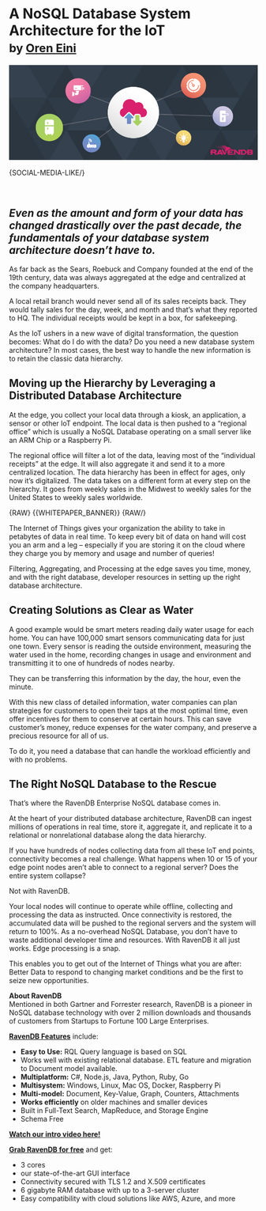 # A NoSQL Database System Architecture for the IoT<br/><small>by <a href="mailto:ayende@ayende.com">Oren Eini</a></small>

![A NoSQL Database System Architecture for the IoT](images/a-nosql-database-system-architecture-for-the-iot.jpg)

{SOCIAL-MEDIA-LIKE/}

<br/>

<h2><em>Even as the amount and form of your data has changed drastically over the past decade, the fundamentals of your database system architecture doesn’t have to.</em></h2>

<p>As far back as the Sears, Roebuck and Company founded at the end of the 19th century, data was always aggregated at the edge and centralized at the company headquarters.</p>
 
<p>A local retail branch would never send all of its sales receipts back. They would tally sales for the day, week, and month and that’s what they reported to HQ. The individual receipts would be kept in a box, for safekeeping.</p>
 
<p>As the IoT ushers in a new wave of digital transformation, the question becomes: What do I do with the data? Do you need a new database system architecture? In most cases, the best way to handle the new information is to retain the classic data hierarchy.</p>

<h2>Moving up the Hierarchy by Leveraging a Distributed Database Architecture</h2>

<p>At the edge, you collect your local data through a kiosk, an application, a sensor or other IoT endpoint. The local data is then pushed to a “regional office” which is usually a NoSQL Database operating on a small server like an ARM Chip or a Raspberry Pi.</p>

<p>The regional office will filter a lot of the data, leaving most of the “individual receipts” at the edge. It will also aggregate it and send it to a more centralized location. The data hierarchy has been in effect for ages, only now it’s digitalized. The data takes on a different form at every step on the hierarchy. It goes from weekly sales in the Midwest to weekly sales for the United States to weekly sales worldwide.</p>

{RAW}
{{WHITEPAPER_BANNER}}
{RAW/}

<p>The Internet of Things gives your organization the ability to take in petabytes of data in real time. To keep every bit of data on hand will cost you an arm and a leg – especially if you are storing it on the cloud where they charge you by memory and usage and number of queries!</p>

<p>Filtering, Aggregating, and Processing at the edge saves you time, money, and with the right database, developer resources in setting up the right database architecture.</p>

<h2>Creating Solutions as Clear as Water</h2>

<p>A good example would be smart meters reading daily water usage for each home. You can have 100,000 smart sensors communicating data for just one town. Every sensor is reading the outside environment, measuring the water used in the home, recording changes in usage and environment and transmitting it to one of hundreds of nodes nearby.</p>

<p>They can be transferring this information by the day, the hour, even the minute.</p>

<p>With this new class of detailed information, water companies can plan strategies for customers to open their taps at the most optimal time, even offer incentives for them to conserve at certain hours. This can save customer’s money, reduce expenses for the water company, and preserve a precious resource for all of us.</p>

<p>To do it, you need a database that can handle the workload efficiently and with no problems.</p>

<h2> The Right NoSQL Database to the Rescue</h2> 

<p>That’s where the RavenDB Enterprise NoSQL database comes in.</p>

<p>At the heart of your distributed database architecture, RavenDB can ingest millions of operations in real time, store it, aggregate it, and replicate it to a relational or nonrelational database along the data hierarchy.</p>

<p>If you have hundreds of nodes collecting data from all these IoT end points, connectivity becomes a real challenge. What happens when 10 or 15 of your edge point nodes aren’t able to connect to a regional server? Does the entire system collapse?</p>

<p>Not with RavenDB.</p>

<p>Your local nodes will continue to operate while offline, collecting and processing the data as instructed. Once connectivity is restored, the accumulated data will be pushed to the regional servers and the system will return to 100%. As a no-overhead NoSQL Database, you don’t have to waste additional developer time and resources. With RavenDB it all just works. Edge processing is a snap.</p>

<p>This enables you to get out of the Internet of Things what you are after: Better Data to respond to changing market conditions and be the first to seize new opportunities.</p>

<div class="bottom-line">
    <p><strong>About RavenDB</strong><br/>
Mentioned in both Gartner and Forrester research, RavenDB is a pioneer in NoSQL database technology with over 2 million downloads and thousands of customers from Startups to Fortune 100 Large Enterprises.</p>
    <p><strong><a href="https://ravendb.net/buy">RavenDB Features</a></strong> include:
    <ul>
<li><strong>Easy to Use:</strong> RQL Query language is based on SQL</li>
<li>Works well with existing relational database. ETL feature and migration to Document model available.</li>
<li><strong>Multiplatform:</strong> C#, Node.js, Java, Python, Ruby, Go</li>
<li><strong>Multisystem:</strong> Windows, Linux, Mac OS, Docker, Raspberry Pi</li>
<li><strong>Multi-model:</strong> Document, Key-Value, Graph, Counters, Attachments</li>
<li><strong>Works efficiently</strong> on older machines and smaller devices</li>
<li>Built in Full-Text Search, MapReduce, and Storage Engine</li>
<li>Schema Free</li>
</ul>
    </p>
    <p>
        <strong><a href="https://ravendb.net/#play-video">Watch our intro video here!</a></strong>
    </p>
    <p><strong><a href="https://ravendb.net/downloads#server/dev">Grab RavenDB for free</a></strong> and get:
    <ul>
<li>3 cores</li>
<li>our state-of-the-art GUI interface</li>
<li>Connectivity secured with TLS 1.2 and X.509 certificates</li>
<li>6 gigabyte RAM database with up to a 3-server cluster</li>
<li>Easy compatibility with cloud solutions like AWS, Azure, and more</li>
</ul>
    </p>
</div>
